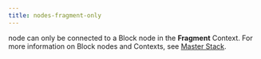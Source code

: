 ```yaml
---
title: nodes-fragment-only
---
```


node can only be connected to a Block node in the **Fragment** Context. For more information on Block nodes and Contexts, see [Master Stack](Master-Stack.md).
